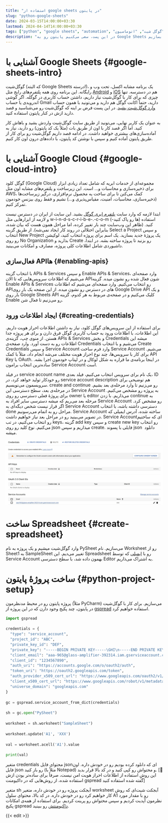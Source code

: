 ```yaml
---
title: "استفاده از google sheets در پایتون"
slug: "python-google-sheets"
date: 2024-03-15T14:00:00+03:30
lastmod: 2024-04-14T14:00:00+03:30
tags: ["python", "google sheets", "automation", "پایتون", "گوگل شیت", "اتوماسیون"]
description: "در این پست، سعی می‌کنیم پایتون رو به Google Sheets وصل کنیم و باهاش یک پروژه ساده بسازیم"
---
```


# آشنایی با Google Sheets {#google-sheets-intro}

گوگل‌شیت (که البته Google Sheets درسته!)، یک برنامه مشابه اکسل، تحت وب و رایگانه. این برنامه روی همه پلتفرم‌های رایج مثل [Android](https://play.google.com/store/apps/details?id=com.google.android.apps.docs.editors.sheets) و [iOS](https://apps.apple.com/us/app/google-sheets/id842849113) هم در دسترسه. تنها چیزی که برای کار با گوگل‌شیت نیاز داریم، داشتن حساب کاربری در گوگله. اگر گوشی اندرویدی یا حساب Gmail دارید، حتماً اکانت گوگل هم دارید و می‌تونید با همون حساب [وارد گوگل‌شیت بشید](https://docs.google.com/spreadsheets/u/0/). در این پست فرض بر اینه که گوگل‌شیت رو می‌شناسید و قصد دارید ازش در کنار پایتون استفاده کنید.

به عنوان یک کاربر نهایی، می‌تونید از طریق سایت گوگل‌شیت واردش بشید و باهاش کار کنید. اما اگر قصد کار با اون از طریق بات (مثلاً یک کد پایتون) رو دارید، نیاز به آماده‌سازی‌های بیشتری خواهید داشت. در ادامه قصد داریم گوگل‌شیت رو برای کار از طریق پایتون آماده کنیم و سپس با نوشتن کد پایتون، با داده‌های درون اون کار کنیم.

# آشنایی با Google Cloud {#google-cloud-intro}

گوگل کلود (Google Cloud) مجموعه‌ای از خدمات ابریه که شامل تعداد زیادی ابزار برای ذخیره‌سازی و محاسبات و... است. این زیرساخت و پلتفرم‌های مشابه اون مثل AWS، کمک می‌کنن تا برای ساخت یه محصول نرم‌افزاری، درگیر زیرساخت‌ها (ذخیره‌سازی، محاسبات، امنیت، مقیاس‌پذیری و...) نشیم و فقط روی بیزنسِ خودمون تمرکز کنیم.

ابتدا لازمه که وارد سایت [پلتفرم ابری گوگل](https://console.cloud.google.com) بشید. این سایت از ایران در دسترس نیست و لازمه از ابزارهایی مثل w-i-n-d-s-c-r-i-b-e-.-c-o-m (-ها رو پاک کنید) استفاده کنید. (ظاهر این وب‌سایت چند بار تغییر کرده، اما مراحل همون هست که بیان شده، بنابراین اختلالی در روند کار ایجاد نمی‌شه). از طریق گزینه Select a Project و سپس انتخاب New Project یک پروژهٔ جدید بسازید. یک اسم برای پروژه انتخاب کنید، لوکیشن رو روی No Organization بذارید و Create رو بزنید تا پروژه ساخته بشه. در ابتدا، داشبوردی شامل اطلاعات کلی پروژه، مصارف و امکانات می‌بینید.

## فعال‌سازی APIها {#enabling-apis}

با انتخاب گزینه APIs & Services و سپس Enable APIs & Services، وارد صفحه‌ای می‌شیم که اطلاعات سرویس‌هایی که تا الان APIشون فعال شده رو نشون میده. گزینه Enable APIs & Services رو انتخاب می‌کنیم. وارد صفحه‌ای می‌شیم که اطلاعات APIهای در دسترس رو نشون میده. از این صفحه یک بار روی Google Drive API و یک بار روی Google Sheets API کلیک می‌کنیم و در صفحه‌ی مربوط به هر کدوم، گزینه Enable رو می‌زنیم تا فعال شن.

## ایجاد اطلاعات ورود {#creating-credentials}

برای استفاده از این سرویس‌های گوگل کلود، نیاز به داشتن اطلاعات احراز هویت داریم. این اطلاعات، با اطلاعات ورود به حساب کاربری گوگل فرق دارن و برای هر پروژه جدا هستن. از منوی چپ، گزینه‌ی APIs & Services و بخش Credentials میشه این اطلاعات رو به دست آورد. وارد صفحه‌ی Credentials می‌شیم و با انتخاب Create Credentials و سپس Service Account وارد فرم ساخت Service Account می‌شیم. برای کار با سرویس‌ها، چند نوع احراز هویت مختلف می‌شه انجام داد، مثلاً با کمک API Key یا OAuth. در اینجا برنامه‌ی ما قراره به شکل لوکال و در لپتاپ خودمون اجرا بشه. ساده‌ترین انتخاب برامون Service Account است.

در فیلد service account name یک نام برای سرویس انتخاب می‌کنیم، فیلد بعدی، ID رو خودکار تولید خواهد کرد، در service account description هم توضیحی برای سرویسمون می‌نویسیم. create and continue رو می‌زنیم تا وارد مرحله‌ی بعد بشیم. در مرحله‌ی بعد، سطح دسترسی این Service Account به پروژه رو مشخص می‌کنیم. برای پروژهٔ فعلی دسترسی رو روی owner یا editor می‌ذاریم. با زدن continue به مرحله بعد می‌ریم که میشه دسترسی سایر افراد به Service Account رو مشخص کرد. اگر قرار نیست شخص دیگه‌ای به Service Account دسترسی داشته باشه، با انتخاب done مراحل رو به اتمام می‌رسونیم. Service Account ساخته شده، آدرس ایمیلی که در تصویر می‌بینید رو در مراحل بعد نیاز خواهیم داشت. Service Accountای که ساختیم رو انتخاب می‌کنیم، در تب keys، گزینه add key و سپس create new key رو انتخاب می‌کنیم. نوع کلید رو روی json میذاریم و سپس create. فایلی با پسوند json  دانلود میشه.

![python google sheet create credential](./images/python-google-sheet-create-credential.jpg#center)

# ساخت Spreadsheet {#create-spreadsheet}

وارد گوگل‌شیت میشیم و یک پروژه به نام PySheet می‌سازیم. نام Worksheet رو از Sheet1 به SampleSheet تغییر می‌دیم. این Spreadsheet رو با [ایمیلی](#service-account-email) که توسط Service Account بهمون داده شد، با سطح دسترسی Editor به اشتراک می‌ذاریم.

# ساخت پروژهٔ پایتون {#python-project-setup}

پروژه پایتون رو در محیط مدنظرمون (مثلاً PyCharm) می‌سازیم. برای کار با گوگل‌شیت در پایتون، چند پکیج وجود دارن که در این پروژه از [gspread](https://docs.gspread.org/) استفاده خواهیم کرد.

```python
import gspread

credentials = {
  "type": "service_account",
  "project_id": "ABC",
  "private_key_id": "DEF",
  "private_key": "-----BEGIN PRIVATE KEY-----\GHI\n-----END PRIVATE KEY-----\n",
  "client_email": "aaa-965@glass-amplifier-392314.iam.gserviceaccount.com",
  "client_id": "1234567890",
  "auth_uri": "https://accounts.google.com/o/oauth2/auth",
  "token_uri": "https://oauth2.googleapis.com/token",
  "auth_provider_x509_cert_url": "https://www.googleapis.com/oauth2/v1/certs",
  "client_x509_cert_url": "https://www.googleapis.com/robot/v1/metadata/x509/abcd.iam.gserviceaccount.com",
  "universe_domain": "googleapis.com"
}

gc = gspread.service_account_from_dict(credentials)

sh = gc.open("PySheet")

worksheet = sh.worksheet("SampleSheet")

worksheet.update('A1', 'XXX')

val = worksheet.acell('A1').value

print(val)
```

متغیر credentials محتوای فایل jsonای که دانلود کرده بودیم رو در خودش داره. اون فایل json رو باز کنید (مثلاً با Notepad) و محتواش رو کپی کنید و در کد بالا قرار بدید. \[🚩 این روشِ استفاده از اطلاعات احراز هویت امن نیست، صرفاً برای ساده‌تر بودن ازش استفاده شده، از روش‌هایی که در داکیومنت gspread گفته شده استفاده کنید\]

متغیر sh آبجکت پروژه رو در خودش داره، متغیر worksheet آبجکت شیت‌ای که روش کار خواهیم کرد رو در خودش داره. در کد بالا، محتوای سلول A1 رو با مقدار مورد نظرمون آپدیت کردیم و سپس محتواش رو پرینت کردیم. برای استفاده از همه‌ی امکانات پکیج gspread [داکیومنتش](https://docs.gspread.org/) رو ببینید.

{{< edit >}}